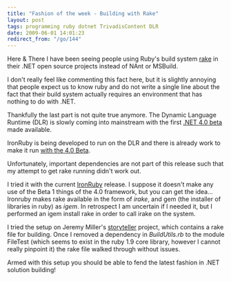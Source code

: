 ```yaml
---
title: "Fashion of the week - Building with Rake"
layout: post
tags: programming ruby dotnet TrivadisContent DLR
date: 2009-06-01 14:01:23
redirect_from: "/go/144"
---
```


Here & There I have been seeing people using Ruby's build system [rake](http://rake.rubyforge.org/) in their .NET open source projects instead of NAnt or MSBuild. 

I don't really feel like commenting this fact here, but it is slightly annoying that people expect us to know ruby and do not write a single line about the fact that their build system actually requires an environment that has nothing to do with .NET.

Thankfully the last part is not quite true anymore. The Dynamic Language Runtime (DLR) is slowly coming into mainstream with the first [.NET 4.0 beta](http://www.microsoft.com/downloads/details.aspx?FamilyID=ee2118cc-51cd-46ad-ab17-af6fff7538c9&displaylang=en) made available.

IronRuby is being developed to run on the DLR and there is already work to make it run [with the 4.0 Beta](http://ironruby.codeplex.com/Release/ProjectReleases.aspx?ReleaseId=27606).

Unfortunately, important dependencies are not part of this release such that my attempt to get rake running didn't work out.

I tried it with the current [IronRuby](http://www.ironruby.net/) release. I suppose it doesn't make any use of the Beta 1 things of the 4.0 framework, but you can get the idea...
Ironruby makes rake available in the form of _irake_, and gem (the installer of libraries in ruby) as _igem_. In retrospect I am uncertain if I needed it, but I performed an igem install rake in order to call irake on the system.

I tried the setup on Jeremy Miller's [storyteller](http://storyteller.tigris.org/) project, which contains a rake file for building. Once I removed a dependency in _BuildUtils.rb_ to the module FileTest (which seems to exist in the ruby 1.9 core library, however I cannot really pinpoint it) the rake file walked through without issues. 

Armed with this setup you should be able to fend the latest fashion in .NET solution building!
